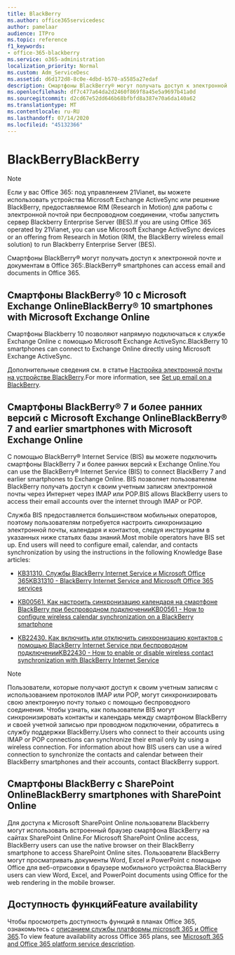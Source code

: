 ```yaml
---
title: BlackBerry
ms.author: office365servicedesc
author: pamelaar
audience: ITPro
ms.topic: reference
f1_keywords:
- office-365-blackberry
ms.service: o365-administration
localization_priority: Normal
ms.custom: Adm_ServiceDesc
ms.assetid: d6d172d8-8c0e-4dbd-b570-a5585a27edaf
description: Смартфоны BlackBerry® могут получать доступ к электронной почте и документам в Office 365:.
ms.openlocfilehash: df7c477a64da2d2460f869f8a45e5a9697b41a0d
ms.sourcegitcommit: d2cd67e52dd646b68bfbfd8a387e70a6da140a62
ms.translationtype: MT
ms.contentlocale: ru-RU
ms.lasthandoff: 07/14/2020
ms.locfileid: "45132366"
---
```

# <a name="blackberry"></a><span data-ttu-id="1783c-103">BlackBerry</span><span class="sxs-lookup"><span data-stu-id="1783c-103">BlackBerry</span></span>

> [!NOTE]
> <span data-ttu-id="1783c-104">Если у вас Office 365: под управлением 21Vianet, вы можете использовать устройства Microsoft Exchange ActiveSync или решение BlackBerry, предоставляемое RIM (Research in Motion) для работы с электронной почтой при беспроводном соединении, чтобы запустить сервер Blackberry Enterprise Server (BES).</span><span class="sxs-lookup"><span data-stu-id="1783c-104">If you are using Office 365 operated by 21Vianet, you can use Microsoft Exchange ActiveSync devices or an offering from Research in Motion (RIM, the BlackBerry wireless email solution) to run Blackberry Enterprise Server (BES).</span></span> 
  
<span data-ttu-id="1783c-105">Смартфоны BlackBerry® могут получать доступ к электронной почте и документам в Office 365:.</span><span class="sxs-lookup"><span data-stu-id="1783c-105">BlackBerry® smartphones can access email and documents in Office 365.</span></span>
  
## <a name="blackberry-10-smartphones-with-microsoft-exchange-online"></a><span data-ttu-id="1783c-106">Смартфоны BlackBerry® 10 с Microsoft Exchange Online</span><span class="sxs-lookup"><span data-stu-id="1783c-106">BlackBerry® 10 smartphones with Microsoft Exchange Online</span></span>

<span data-ttu-id="1783c-107">Смартфоны Blackberry 10 позволяют напрямую подключаться к службе Exchange Online с помощью Microsoft Exchange ActiveSync.</span><span class="sxs-lookup"><span data-stu-id="1783c-107">BlackBerry 10 smartphones can connect to Exchange Online directly using Microsoft Exchange ActiveSync.</span></span>
  
<span data-ttu-id="1783c-108">Дополнительные сведения см. в статье [Настройка электронной почты на устройстве BlackBerry](https://go.microsoft.com/fwlink/?linkid=863394).</span><span class="sxs-lookup"><span data-stu-id="1783c-108">For more information, see [Set up email on a BlackBerry](https://go.microsoft.com/fwlink/?linkid=863394).</span></span>
  
## <a name="blackberry-7-and-earlier-smartphones-with-microsoft-exchange-online"></a><span data-ttu-id="1783c-109">Смартфоны BlackBerry® 7 и более ранних версий с Microsoft Exchange Online</span><span class="sxs-lookup"><span data-stu-id="1783c-109">BlackBerry® 7 and earlier smartphones with Microsoft Exchange Online</span></span>

<span data-ttu-id="1783c-110">С помощью BlackBerry® Internet Service (BIS) вы можете подключить смартфоны BlackBerry 7 и более ранних версий к Exchange Online.</span><span class="sxs-lookup"><span data-stu-id="1783c-110">You can use the BlackBerry® Internet Service (BIS) to connect BlackBerry 7 and earlier smartphones to Exchange Online.</span></span> <span data-ttu-id="1783c-111">BIS позволяет пользователям BlackBerry получать доступ к своим учетным записям электронной почты через Интернет через IMAP или POP.</span><span class="sxs-lookup"><span data-stu-id="1783c-111">BIS allows BlackBerry users to access their email accounts over the internet through IMAP or POP.</span></span>
  
<span data-ttu-id="1783c-p102">Служба BIS предоставляется большинством мобильных операторов, поэтому пользователям потребуется настроить синхронизацию электронной почты, календаря и контактов, следуя инструкциям в указанных ниже статьях базы знаний.</span><span class="sxs-lookup"><span data-stu-id="1783c-p102">Most mobile operators have BIS set up. End users will need to configure email, calendar, and contacts synchronization by using the instructions in the following Knowledge Base articles:</span></span>
  
- [<span data-ttu-id="1783c-114">KB31310. Службы BlackBerry Internet Service и Microsoft Office 365</span><span class="sxs-lookup"><span data-stu-id="1783c-114">KB31310 - BlackBerry Internet Service and Microsoft Office 365 services</span></span>](https://go.microsoft.com/fwlink/?LinkID=826158&amp;clcid=0x409)
    
- [<span data-ttu-id="1783c-115">KB00561. Как настроить синхронизацию календаря на смартфоне BlackBerry при беспроводном подключении</span><span class="sxs-lookup"><span data-stu-id="1783c-115">KB00561 - How to configure wireless calendar synchronization on a BlackBerry smartphone</span></span>](https://go.microsoft.com/fwlink/?LinkID=826160&amp;clcid=0x409)
    
- [<span data-ttu-id="1783c-116">KB22430. Как включить или отключить синхронизацию контактов с помощью BlackBerry Internet Service при беспроводном подключении</span><span class="sxs-lookup"><span data-stu-id="1783c-116">KB22430 - How to enable or disable wireless contact synchronization with BlackBerry Internet Service</span></span>](https://go.microsoft.com/fwlink/?LinkID=826161&amp;clcid=0x409)
    
> [!NOTE]
> <span data-ttu-id="1783c-p103">Пользователи, которые получают доступ к своим учетным записям с использованием протоколов IMAP или POP, могут синхронизировать свою электронную почту только с помощью беспроводного соединения. Чтобы узнать, как пользователи BIS могут синхронизировать контакты и календарь между смартфоном BlackBerry и своей учетной записью при проводном подключении, обратитесь в службу поддержки BlackBerry.</span><span class="sxs-lookup"><span data-stu-id="1783c-p103">Users who connect to their accounts using IMAP or POP connections can synchronize their email only by using a wireless connection. For information about how BIS users can use a wired connection to synchronize the contacts and calendar between their BlackBerry smartphones and their accounts, contact BlackBerry support.</span></span> 
  
## <a name="blackberry-smartphones-with-sharepoint-online"></a><span data-ttu-id="1783c-119">Смартфоны BlackBerry с SharePoint Online</span><span class="sxs-lookup"><span data-stu-id="1783c-119">BlackBerry smartphones with SharePoint Online</span></span>

<span data-ttu-id="1783c-120">Для доступа к Microsoft SharePoint Online пользователи Blackberry могут использовать встроенный браузер смартфона BlackBerry на сайтах SharePoint Online.</span><span class="sxs-lookup"><span data-stu-id="1783c-120">For Microsoft SharePoint Online access, BlackBerry users can use the native browser on their BlackBerry smartphone to access SharePoint Online sites.</span></span> <span data-ttu-id="1783c-121">Пользователи BlackBerry могут просматривать документы Word, Excel и PowerPoint с помощью Office для веб-отрисовки в браузере мобильного устройства.</span><span class="sxs-lookup"><span data-stu-id="1783c-121">BlackBerry users can view Word, Excel, and PowerPoint documents using Office for the web rendering in the mobile browser.</span></span>
  
## <a name="feature-availability"></a><span data-ttu-id="1783c-122">Доступность функций</span><span class="sxs-lookup"><span data-stu-id="1783c-122">Feature availability</span></span>

<span data-ttu-id="1783c-123">Чтобы просмотреть доступность функций в планах Office 365, ознакомьтесь с [описанием службы платформы microsoft 365 и Office 365](office-365-platform-service-description.md).</span><span class="sxs-lookup"><span data-stu-id="1783c-123">To view feature availability across Office 365 plans, see [Microsoft 365 and Office 365 platform service description](office-365-platform-service-description.md).</span></span>
  
